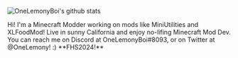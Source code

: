 ![OneLemonyBoi's github stats](https://github-readme-stats.vercel.app/api?username=OneLemonyBoi&theme=vue-dark&show_icons=true)

<!--
**OneLemonyBoi/OneLemonyBoi** is a ✨ _special_ ✨ repository because its `README.md` (this file) appears on your GitHub profile.
--!>

Hi! I'm a Minecraft Modder working on mods like MiniUtilities and XLFoodMod! Live in sunny California and enjoy no-lifing Minecraft Mod Dev.
You can reach me on Discord at OneLemonyBoi#8093, or on Twitter at @OneLemony! :)
**FHS2024!**
